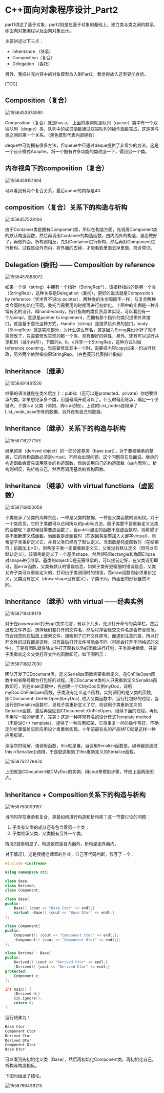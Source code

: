 # C++面向对象程序设计_Part2

part1讲述了基于对象，part2则是在基于对象的基础上，建立类与类之间的联系，即面向对象编程以及面向对象设计。

主要讲述以下三点：

- Inheritance （继承）
- Composition（复合）
- Delegation （委托）

另外，我把补充内容中的对象模型放入到Part2，我觉得放入这里更加合适。

[TOC]

## Composition（复合）

![1558453874580](assets/1558453874580.png)

Composition（复合）就是has a， 上面的事例就是队列（queue）类中有一个双端队列（deque）类，队列中的成员函数通过双端队列的操作函数完成，这是类与类之间的第一个关系。（黑色菱形代表内部拥有）

deque中可能拥有很多方法，但queue中只通过deque提供了非常少的方法，这是一个设计模式Adapter，将一个拥有许多功能的类改造一下，得到另一个类。

## 内存视角下的composition（复合）

![1558459151904](assets/1558459151904.png)

可以看到有两个复合关系，最后queue的内存是40.

## composition（复合）关系下的构造与析构

![1558457528106](assets/1558457528106.png)

由于Container类是拥有Component类，所以在构造方面，先调用Component类的默认构造函数，然后再调用Container的构造函数，由内而外的构造，里面做好了，再做外面。析构则相反，先对Container进行析构，然后再对Component进行析构，过程是由外而内，将外面的去掉，才能看到里面去掉里面，符合常识。

## Delegation (委託) —— Composition by reference

![1558457888072](assets/1558457888072.png)

如果一个类（string）中拥有一个指针（StringRep*），该指针指向的是另一个类（StringRep），这种关系是Delegation（委托），更好的说法就是Composition by reference（学术界不说by pointer），两种类的生命周期不一样，与复合两种类会同时初始化不同，委托当需要用的时候再进行初始化。上图中的实例是一种非常有名的设计，叫handle/body，指针指向的类负责具体实现，可以看到有一个//pimpl，意思是pointer to implement，而拥有那个指针的类只提供外界接口，就是基于委托这种方式，Handle（string）是提供给外界的接口，body（StringRep）就是实现部分，为什么这么有名，这是因为String类设计好了就不需修改了，只需要修改实现的那一个类，具有很好的弹性，另外，还有可以进行共享机制（减小内存），下图的a，b，c共享一个StringRep，这种方式叫做reference counting，当需要修改其中一个时，需要把内容copy出来一份进行修改，另外两个依然指向原StringRep。（白色菱形代表指针指向）

## Inheritance （继承）

![1558491481526](assets/1558491481526.png)

继承的语法就是在类名后加上：public（还可以是protected，private）你想要继承的类，如果想继承多个类，用逗号隔开就可以了。什么时候用继承，确定一个关键点，子类is a 父类（例如，狗is a动物）。上述的List_nodes是继承了List_node_base所有的数据，另外还有自己的数据。

## Inheritance （继承）关系下的构造与析构

![1558716277153](assets/1558716277153.png)

继承的类（derived object）的一部分是基类（base part），对于要被继承的基类，它的析构函数必须是virtual，不然会出现问题，这个问题将在后面说。继承的构造函数会首先调用基类的构造函数，然后调用自己的构造函数（由内而外）。析构则相反，先析构自己，然后再调用基类的析构函数。

## Inheritance （继承）with virtual functions（虚函数）

![1558716850059](assets/1558716850059.png)

子类继承了父类的两样东西，一种是父类的数据，一种是父类函数的调用权。对于一个类而言，它的子类都可以访问所以的public方法，而子类要不要重新定义父类的函数呢？这时候就需要虚函数了，当public里面的函数不是虚函数时，则希望子类不重新定义该函数。当函数是虚函数时（在返回类型前加入关键字virtual），则希望子类重新定义它，并且父类已经有了默认定义。当函数是纯虚函数时（在结束符；前面加上=0），则希望子类一定要重新定义它，父类没有默认定义（但可以有默认定义）。该事例是定义了一个基类shape，然后矩形Rectangle和椭圆Ellipse对shape进行继承，基类的objectID是无需继承的，可以提前定好，在父类调用即可，而error函数，父类有默认的错误信息，如果子类有更精细的错误信息，父类允许子类可以重新定义的，打印出子类调用时的错误，而draw函数则必须重新定义，父类没有定义（draw shape没有意义），子类不同，所画出的形状自然不同。

## Inheritance （继承）with virtual ——经典实例

![1558718409179](assets/1558718409179.png)

对于在powerpoint打开ppt文件而言，有以下几步，先点打开命令的菜单栏，然后出现文件界面，选择我们要打开的文件名，然后程序会检查文件名是否符合规范，符合规范则在磁盘上搜索文件，搜索到了打开文件即可。而遇到注意的是，所以打开文件的过程都是这样，只有最后打开文件可能会不同（可能会打开不同格式的文件），于是有团队就将除文件打开函数以外的函数进行打包，子类直接继承，只要子类重新定义父类打开文件的函数即可。如下图所示：

![1558718827030](assets/1558718827030.png)

团队开发了CDocument类，定义Serialize函数需要重新定义，在OnFileOpen函数中的省略号即为打包好的过程。用CDocument类的人只需重新定义Serialize函数即可，则在main函数中，先创建一个CMyDoc实例myDoc，调用myDoc.OnFileOpen函数，子类没有定义这个函数，实则调用的是父类的函数，即CDocument::OnFileOpen(&myDoc), 进入父类函数中，运行打包好的过程，当运行到Serialize函数时，发现子类重新定义了它，则调用子类重新定义的Serialize函数，最后再返回到CDocument::OnFileOpen，继续下面的过程。再也不用写一般的步骤了，完美！这是一种非常有名的设计模式Template method（不是说C++ template），提供了一种应用框架，它将重复一样的操作写好，不确定的步骤留给实际应用设计者重新实现。十年前最有名的产品MFC就是这样一种应用框架。

深层次的理解，谁调用函数，this就是谁，当调用Serialize函数是，编译器是通过this->Serialize()调用，于是就调用到了this重新定义的Serialize函数。

![1558752779674](assets/1558752779674.png)

上图就是CDocument和CMyDoc的实例，用cout来模拟步骤，呼应上面两张图片。

## Inheritance + Composition关系下的构造与析构

![1558753009197](assets/1558753009197.png)

当同时存在继承和复合，类是如何进行构造和析构呢？这一节要讨论的问题：

1. 子类有父类的成分还有包含着另一个类；
2. 子类继承父类，父类拥有另外一个类。

情况2就很明显了，构造依然是自内而外，析构是由外而内。

对于情况1，这是侯捷老师留的作业，自己写代码判断，我写了一个：

```c++
#include <iostream>

using namespace std;

class Base;
class Derived;
class Component;

class Base{
public:
    Base() {cout << "Base Ctor" << endl;}
    virtual ~Base() {cout << "Base Dtor" << endl;}
};

class Component{
public:
    Component() {cout << "Component Ctor" << endl;};
    ~Component() {cout << "Component Dtor" << endl;};
};

class Derived : Base{
public:
    Derived() {cout << "Derived Ctor" << endl;}
    ~Derived() {cout << "Derived Dtor" << endl;}
protected:
    Component c;
};

int main() {
    {Derived d;}
    cin.ignore();
    return 0;
}
```

运行结果为：

```bash
Base Ctor
Component Ctor
Derived Ctor
Derived Dtor
Component Dtor
Base Dtor
```

可以看到先初始化父类（Base），然后再初始化Component类，再初始化自己，析构与构造相反。

下图也给出了结论。

![1558760439215](assets/1558760439215.png)